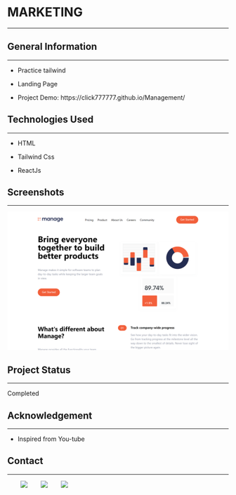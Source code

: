 <h1>MARKETING</h1>
<hr><h2>General Information</h2>
<hr><ul>
<li>Practice tailwind</li>
</ul><ul>
<li>Landing Page</li>
</ul><ul>
<li>Project Demo: https://click777777.github.io/Management/</li>
</ul><h2>Technologies Used</h2>
<hr><ul>
<li>HTML</li>
</ul><ul>
<li>Tailwind Css</li>
</ul><ul>
<li>ReactJs</li>
</ul><h2>Screenshots</h2>
<hr><p><img src="https://github.com/Click777777/Management/blob/main/img/click777777.github.io_Management_(Nest%20Hub%20Max).png" alt=""></p><h2>Project Status</h2>
<hr><p>Completed</p><h2>Acknowledgement</h2>
<hr><ul>
<li>Inspired from You-tube</li>
</ul><h2>Contact</h2>
<hr><p><span style="margin-right: 30px;"></span><a href="https://www.linkedin.com/in/soe-wunna-htun-6b054323a/"><img target="_blank" src="https://cdn.jsdelivr.net/gh/devicons/devicon/icons/linkedin/linkedin-original.svg" style="width: 10%;"></a><span style="margin-right: 30px;"></span><a href="https://github.com/Click777777"><img target="_blank" src="https://cdn.jsdelivr.net/gh/devicons/devicon/icons/github/github-original.svg" style="width: 10%;"></a><span style="margin-right: 30px;"></span><a href="https://www.facebook.com/HenaryVikes/"><img target="_blank" src="https://cdn.jsdelivr.net/gh/devicons/devicon/icons/facebook/facebook-original.svg" style="width: 10%;"></a></p>
